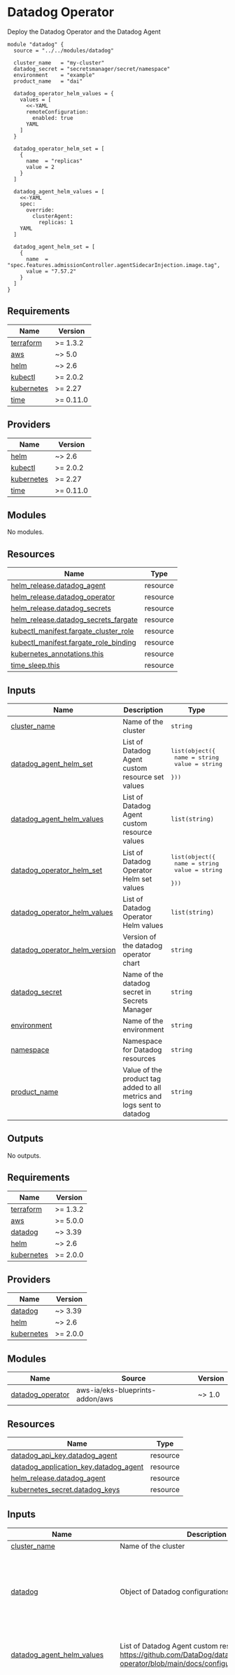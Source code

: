 # Datadog Operator

Deploy the Datadog Operator and the Datadog Agent

```hcl
module "datadog" {
  source = "../../modules/datadog"

  cluster_name   = "my-cluster"
  datadog_secret = "secretsmanager/secret/namespace"
  environment    = "example"
  product_name   = "dai"

  datadog_operator_helm_values = {
    values = [
      <<-YAML
      remoteConfiguration:
        enabled: true
      YAML
    ]
  }

  datadog_operator_helm_set = [
    {
      name  = "replicas"
      value = 2
    }
  ]

  datadog_agent_helm_values = [
    <<-YAML
    spec:
      override:
        clusterAgent:
          replicas: 1
    YAML
  ]

  datadog_agent_helm_set = [
    {
      name  = "spec.features.admissionController.agentSidecarInjection.image.tag",
      value = "7.57.2"
    }
  ]
}
```

<!-- BEGIN_TF_DOCS -->
## Requirements

| Name | Version |
|------|---------|
| <a name="requirement_terraform"></a> [terraform](#requirement\_terraform) | >= 1.3.2 |
| <a name="requirement_aws"></a> [aws](#requirement\_aws) | ~> 5.0 |
| <a name="requirement_helm"></a> [helm](#requirement\_helm) | ~> 2.6 |
| <a name="requirement_kubectl"></a> [kubectl](#requirement\_kubectl) | >= 2.0.2 |
| <a name="requirement_kubernetes"></a> [kubernetes](#requirement\_kubernetes) | >= 2.27 |
| <a name="requirement_time"></a> [time](#requirement\_time) | >= 0.11.0 |

## Providers

| Name | Version |
|------|---------|
| <a name="provider_helm"></a> [helm](#provider\_helm) | ~> 2.6 |
| <a name="provider_kubectl"></a> [kubectl](#provider\_kubectl) | >= 2.0.2 |
| <a name="provider_kubernetes"></a> [kubernetes](#provider\_kubernetes) | >= 2.27 |
| <a name="provider_time"></a> [time](#provider\_time) | >= 0.11.0 |

## Modules

No modules.

## Resources

| Name | Type |
|------|------|
| [helm_release.datadog_agent](https://registry.terraform.io/providers/hashicorp/helm/latest/docs/resources/release) | resource |
| [helm_release.datadog_operator](https://registry.terraform.io/providers/hashicorp/helm/latest/docs/resources/release) | resource |
| [helm_release.datadog_secrets](https://registry.terraform.io/providers/hashicorp/helm/latest/docs/resources/release) | resource |
| [helm_release.datadog_secrets_fargate](https://registry.terraform.io/providers/hashicorp/helm/latest/docs/resources/release) | resource |
| [kubectl_manifest.fargate_cluster_role](https://registry.terraform.io/providers/alekc/kubectl/latest/docs/resources/manifest) | resource |
| [kubectl_manifest.fargate_role_binding](https://registry.terraform.io/providers/alekc/kubectl/latest/docs/resources/manifest) | resource |
| [kubernetes_annotations.this](https://registry.terraform.io/providers/hashicorp/kubernetes/latest/docs/resources/annotations) | resource |
| [time_sleep.this](https://registry.terraform.io/providers/hashicorp/time/latest/docs/resources/sleep) | resource |

## Inputs

| Name | Description | Type | Default | Required |
|------|-------------|------|---------|:--------:|
| <a name="input_cluster_name"></a> [cluster\_name](#input\_cluster\_name) | Name of the cluster | `string` | n/a | yes |
| <a name="input_datadog_agent_helm_set"></a> [datadog\_agent\_helm\_set](#input\_datadog\_agent\_helm\_set) | List of Datadog Agent custom resource set values | <pre>list(object({<br/>    name  = string<br/>    value = string<br/>  }))</pre> | `[]` | no |
| <a name="input_datadog_agent_helm_values"></a> [datadog\_agent\_helm\_values](#input\_datadog\_agent\_helm\_values) | List of Datadog Agent custom resource values | `list(string)` | `[]` | no |
| <a name="input_datadog_operator_helm_set"></a> [datadog\_operator\_helm\_set](#input\_datadog\_operator\_helm\_set) | List of Datadog Operator Helm set values | <pre>list(object({<br/>    name  = string<br/>    value = string<br/>  }))</pre> | `[]` | no |
| <a name="input_datadog_operator_helm_values"></a> [datadog\_operator\_helm\_values](#input\_datadog\_operator\_helm\_values) | List of Datadog Operator Helm values | `list(string)` | `[]` | no |
| <a name="input_datadog_operator_helm_version"></a> [datadog\_operator\_helm\_version](#input\_datadog\_operator\_helm\_version) | Version of the datadog operator chart | `string` | `"2.9.2"` | no |
| <a name="input_datadog_secret"></a> [datadog\_secret](#input\_datadog\_secret) | Name of the datadog secret in Secrets Manager | `string` | n/a | yes |
| <a name="input_environment"></a> [environment](#input\_environment) | Name of the environment | `string` | n/a | yes |
| <a name="input_namespace"></a> [namespace](#input\_namespace) | Namespace for Datadog resources | `string` | `"monitoring"` | no |
| <a name="input_product_name"></a> [product\_name](#input\_product\_name) | Value of the product tag added to all metrics and logs sent to datadog | `string` | n/a | yes |

## Outputs

No outputs.
<!-- END_TF_DOCS -->

<!-- BEGIN_TF_DOCS -->
## Requirements

| Name | Version |
|------|---------|
| <a name="requirement_terraform"></a> [terraform](#requirement\_terraform) | >= 1.3.2 |
| <a name="requirement_aws"></a> [aws](#requirement\_aws) | >= 5.0.0 |
| <a name="requirement_datadog"></a> [datadog](#requirement\_datadog) | ~> 3.39 |
| <a name="requirement_helm"></a> [helm](#requirement\_helm) | ~> 2.6 |
| <a name="requirement_kubernetes"></a> [kubernetes](#requirement\_kubernetes) | >= 2.0.0 |

## Providers

| Name | Version |
|------|---------|
| <a name="provider_datadog"></a> [datadog](#provider\_datadog) | ~> 3.39 |
| <a name="provider_helm"></a> [helm](#provider\_helm) | ~> 2.6 |
| <a name="provider_kubernetes"></a> [kubernetes](#provider\_kubernetes) | >= 2.0.0 |

## Modules

| Name | Source | Version |
|------|--------|---------|
| <a name="module_datadog_operator"></a> [datadog\_operator](#module\_datadog\_operator) | aws-ia/eks-blueprints-addon/aws | ~> 1.0 |

## Resources

| Name | Type |
|------|------|
| [datadog_api_key.datadog_agent](https://registry.terraform.io/providers/DataDog/datadog/latest/docs/resources/api_key) | resource |
| [datadog_application_key.datadog_agent](https://registry.terraform.io/providers/DataDog/datadog/latest/docs/resources/application_key) | resource |
| [helm_release.datadog_agent](https://registry.terraform.io/providers/hashicorp/helm/latest/docs/resources/release) | resource |
| [kubernetes_secret.datadog_keys](https://registry.terraform.io/providers/hashicorp/kubernetes/latest/docs/resources/secret) | resource |

## Inputs

| Name | Description | Type | Default | Required |
|------|-------------|------|---------|:--------:|
| <a name="input_cluster_name"></a> [cluster\_name](#input\_cluster\_name) | Name of the cluster | `string` | n/a | yes |
| <a name="input_datadog"></a> [datadog](#input\_datadog) | Object of Datadog configurations | <pre>object({<br>    agent_api_key_name            = optional(string) # by default it uses the cluster name<br>    agent_app_key_name            = optional(string) # by default it uses the cluster name<br>    operator_chart_version        = optional(string)<br>    custom_resource_chart_version = optional(string)<br>  })</pre> | `{}` | no |
| <a name="input_datadog_agent_helm_values"></a> [datadog\_agent\_helm\_values](#input\_datadog\_agent\_helm\_values) | List of Datadog Agent custom resource values. <https://github.com/DataDog/datadog-operator/blob/main/docs/configuration.v2alpha1.md> | <pre>list(object({<br>    name  = string<br>    value = string<br>  }))</pre> | `[]` | no |
| <a name="input_datadog_operator_helm_values"></a> [datadog\_operator\_helm\_values](#input\_datadog\_operator\_helm\_values) | List of Datadog Operator values | <pre>list(object({<br>    name  = string<br>    value = string<br>  }))</pre> | <pre>[<br>  {<br>    "name": "resources.requests.cpu",<br>    "value": "10m"<br>  },<br>  {<br>    "name": "resources.requests.memory",<br>    "value": "50Mi"<br>  }<br>]</pre> | no |
| <a name="input_namespace"></a> [namespace](#input\_namespace) | Namespace for Datadog resources | `string` | `"monitoring"` | no |

## Outputs

No outputs.
<!-- END_TF_DOCS -->

<!-- BEGIN_TF_DOCS -->
## Requirements

| Name | Version |
|------|---------|
| <a name="requirement_terraform"></a> [terraform](#requirement\_terraform) | >= 1.3.2 |
| <a name="requirement_aws"></a> [aws](#requirement\_aws) | >= 5.0.0 |
| <a name="requirement_datadog"></a> [datadog](#requirement\_datadog) | ~> 3.39 |
| <a name="requirement_helm"></a> [helm](#requirement\_helm) | ~> 2.6 |
| <a name="requirement_kubernetes"></a> [kubernetes](#requirement\_kubernetes) | >= 2.0.0 |

## Providers

| Name | Version |
|------|---------|
| <a name="provider_datadog"></a> [datadog](#provider\_datadog) | ~> 3.39 |
| <a name="provider_helm"></a> [helm](#provider\_helm) | ~> 2.6 |
| <a name="provider_kubernetes"></a> [kubernetes](#provider\_kubernetes) | >= 2.0.0 |

## Modules

| Name | Source | Version |
|------|--------|---------|
| <a name="module_datadog_operator"></a> [datadog\_operator](#module\_datadog\_operator) | aws-ia/eks-blueprints-addon/aws | ~> 1.0 |

## Resources

| Name | Type |
|------|------|
| [datadog_api_key.datadog_agent](https://registry.terraform.io/providers/DataDog/datadog/latest/docs/resources/api_key) | resource |
| [datadog_application_key.datadog_agent](https://registry.terraform.io/providers/DataDog/datadog/latest/docs/resources/application_key) | resource |
| [helm_release.datadog_agent](https://registry.terraform.io/providers/hashicorp/helm/latest/docs/resources/release) | resource |
| [kubernetes_secret.datadog_keys](https://registry.terraform.io/providers/hashicorp/kubernetes/latest/docs/resources/secret) | resource |

## Inputs

| Name | Description | Type | Default | Required |
|------|-------------|------|---------|:--------:|
| <a name="input_cluster_name"></a> [cluster\_name](#input\_cluster\_name) | Name of the cluster | `string` | n/a | yes |
| <a name="input_datadog"></a> [datadog](#input\_datadog) | Object of Datadog configurations | <pre>object({<br>    agent_api_key_name            = optional(string) # by default it uses the cluster name<br>    agent_app_key_name            = optional(string) # by default it uses the cluster name<br>    operator_chart_version        = optional(string)<br>    custom_resource_chart_version = optional(string)<br>  })</pre> | `{}` | no |
| <a name="input_datadog_agent_helm_values"></a> [datadog\_agent\_helm\_values](#input\_datadog\_agent\_helm\_values) | List of Datadog Agent custom resource values. https://github.com/DataDog/datadog-operator/blob/main/docs/configuration.v2alpha1.md | <pre>list(object({<br>    name  = string<br>    value = string<br>  }))</pre> | `[]` | no |
| <a name="input_datadog_operator_helm_values"></a> [datadog\_operator\_helm\_values](#input\_datadog\_operator\_helm\_values) | List of Datadog Operator values | <pre>list(object({<br>    name  = string<br>    value = string<br>  }))</pre> | <pre>[<br>  {<br>    "name": "resources.requests.cpu",<br>    "value": "10m"<br>  },<br>  {<br>    "name": "resources.requests.memory",<br>    "value": "50Mi"<br>  }<br>]</pre> | no |
| <a name="input_namespace"></a> [namespace](#input\_namespace) | Namespace for Datadog resources | `string` | `"monitoring"` | no |

## Outputs

No outputs.
<!-- END_TF_DOCS -->
